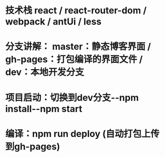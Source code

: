 # 技术栈 react / react-router-dom / webpack / antUi / less
# 分支讲解： master：静态博客界面  / gh-pages：打包编译的界面文件 / dev：本地开发分支
# 项目启动：切换到dev分支--npm install--npm start 
#           编译：npm run deploy (自动打包上传到gh-pages)

